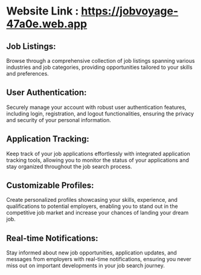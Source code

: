 # Website Link : https://jobvoyage-47a0e.web.app 

## Job Listings: 
Browse through a comprehensive collection of job listings spanning various industries and job categories, providing opportunities tailored to your skills and preferences.

## User Authentication: 
Securely manage your account with robust user authentication features, including login, registration, and logout functionalities, ensuring the privacy and security of your personal information.

## Application Tracking: 
Keep track of your job applications effortlessly with integrated application tracking tools, allowing you to monitor the status of your applications and stay organized throughout the job search process.

## Customizable Profiles: 
Create personalized profiles showcasing your skills, experience, and qualifications to potential employers, enabling you to stand out in the competitive job market and increase your chances of landing your dream job.

## Real-time Notifications:
Stay informed about new job opportunities, application updates, and messages from employers with real-time notifications, ensuring you never miss out on important developments in your job search journey.